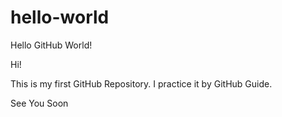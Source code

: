 # hello-world
Hello GitHub World!

Hi!

This is my first GitHub Repository.
I practice it by GitHub Guide.

See You Soon
